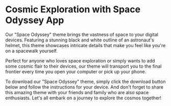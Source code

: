 <!--font:Montserrat-->

# Cosmic Exploration with Space Odyssey App

Our "Space Odyssey" theme brings the vastness of space to your digital devices. Featuring a stunning black and white outline of an astronaut's helmet, this theme showcases intricate details that make you feel like you're on a spacewalk yourself.

Perfect for anyone who loves space exploration or simply wants to add some cosmic flair to their devices, our theme will transport you to the final frontier every time you open your computer or pick up your phone.

To download our "Space Odyssey" theme, simply click the download button below and follow the instructions for your device. And don't forget to share this amazing theme with your friends and family who are also space enthusiasts. Let's all embark on a journey to explore the cosmos together!

<!--

Write me markdown content of website with wallpaper:

"A black and white outline of an astronaut's helmet, with intricate details that showcase the reflection of the surrounding environment."

The header of the page should not be copy of the text but rather a real content of the website which is using this wallpaper.


---


# Space Odyssey Wallpaper

Decorate your desktop or phone with our stunning "Space Odyssey" wallpaper featuring a black and white outline of an astronaut's helmet. The intricate details showcase the reflection of the surrounding environment, making you feel like you're on a spacewalk yourself. This wallpaper is perfect for anyone who loves space exploration or simply wants to add some cosmic flair to their digital devices.

To download the wallpaper, simply click the download button below and save the image to your device. It's that easy! And don't forget to share this amazing wallpaper with your friends and family who are also space enthusiasts. Let's all embark on a journey to the final frontier together!


---


Heading should not include word "wallpaper". The website should not be about the wallpaper itself, wallpaper is just a related background, rewrite whole content.


---


# Explore the Cosmos with Our "Space Odyssey" Theme

Step into the vastness of space with our "Space Odyssey" theme, featuring a stunning black and white outline of an astronaut's helmet. The intricate details of the helmet showcase the reflection of the surrounding environment, immersing you in the feeling of being on a spacewalk yourself.

Our theme is perfect for anyone who loves space exploration or simply wants to add some cosmic flair to their digital devices. With this theme, you'll feel like you're traveling through the galaxy every time you open your computer or pick up your phone.

To download our "Space Odyssey" theme, simply click the download button below and follow the instructions for your device. And don't forget to share this amazing theme with your friends and family who are also space enthusiasts. Let's all embark on a journey to the final frontier together!


---


Heading is too long, rewrite whole content.


---


# "Space Odyssey" Theme: Explore the Cosmos on Your Digital Devices

Immerse yourself in the vastness of space with our "Space Odyssey" theme. Featuring a stunning black and white outline of an astronaut's helmet, this theme showcases intricate details that make you feel like you're on a spacewalk yourself.

Our theme is perfect for anyone who loves space exploration or simply wants to add some cosmic flair to their digital devices. With this theme, you can explore the cosmos every time you open your computer or pick up your phone.

To download our "Space Odyssey" theme, simply click the download button below and follow the instructions for your device. And don't forget to share this amazing theme with your friends and family who are also space enthusiasts. Let's all embark on a journey to the final frontier together!


---


Heading is too long, rewrite whole content.


---


# "Space Odyssey" Theme: Explore the Cosmos on Your Devices

Our "Space Odyssey" theme brings the vastness of space to your digital devices. Featuring a stunning black and white outline of an astronaut's helmet, this theme showcases intricate details that make you feel like you're on a spacewalk yourself.

Perfect for anyone who loves space exploration or simply wants to add some cosmic flair to their devices, our theme will transport you to the final frontier every time you open your computer or pick up your phone.

To download our "Space Odyssey" theme, simply click the download button below and follow the instructions for your device. And don't forget to share this amazing theme with your friends and family who are also space enthusiasts. Let's all embark on a journey to explore the cosmos together!


---


Write me a Google font which is best fitting for the website.

Pick from the list:
- Poppins
- Orbitron
- Dancing Script
- Exo 2
- Open Sans
- Lobster
- Barlow Condensed
- Futura
- Alegreya
- Roboto
- IBM Plex Sans
- Inter
- Montserrat
- Raleway
- Great Vibes
- Playfair Display
- Lato


Write just the font name nothing else.


---


Montserrat

-->
